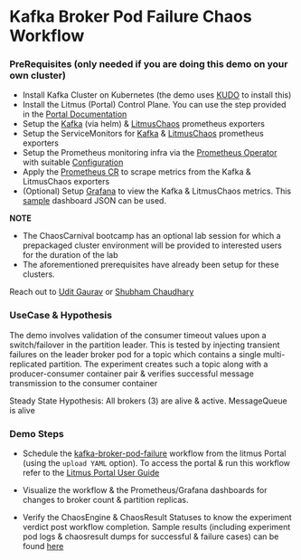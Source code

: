 # Kafka Broker Pod Failure Chaos Workflow 


### PreRequisites (only needed if you are doing this demo on your own cluster) 

- Install Kafka Cluster on Kubernetes (the demo uses [KUDO](https://kudo.dev/docs/runbooks/kafka/install.html#installing-the-operator) to install this)
- Install the Litmus (Portal) Control Plane. You can use the step provided in the [Portal Documentation](https://github.com/litmuschaos/litmus/tree/master/litmus-portal#applying-k8s-manifest)
- Setup the [Kafka](./kafka-exporter-helm) (via helm) & [LitmusChaos](./chaos-exporter) prometheus exporters
- Setup the ServiceMonitors for [Kafka](./service-monitors/kafka-exporter-service-monitor.yaml) & [LitmusChaos](./service-monitors/chaos-exporter-service-monitor.yaml) prometheus exporters
- Setup the Prometheus monitoring infra via the [Prometheus Operator](https://github.com/litmuschaos/litmus/tree/master/monitoring/utils/prometheus/prometheus-operator) with suitable [Configuration](https://github.com/litmuschaos/litmus/tree/master/monitoring/utils/prometheus/prometheus-configuration)
- Apply the [Prometheus CR](./prometheus/prometheus.yaml) to scrape metrics from the Kafka & LitmusChaos exporters
- (Optional) Setup [Grafana](https://github.com/litmuschaos/litmus/tree/master/monitoring/utils/grafana) to view the Kafka & LitmusChaos metrics. This [sample](./grafana/dashboard.json) dashboard JSON can be used.

**NOTE**

- The ChaosCarnival bootcamp has an optional lab session for which a prepackaged cluster environment will be provided to interested users for the duration of the lab
- The aforementioned prerequisites have already been setup for these clusters. 

Reach out to [Udit Gaurav](udit.gaurav@mayadata.io) or [Shubham Chaudhary](shubham.chaudhary@mayadata.io)

### UseCase & Hypothesis 

The demo involves validation of the consumer timeout values upon a switch/failover in the partition leader. This is tested  by injecting transient failures on the leader broker 
pod for a topic which contains a single multi-replicated partition. The experiment creates such a topic along with a producer-consumer container pair & verifies successful message 
transmission to the consumer container

Steady State Hypothesis: All brokers (3) are alive & active. MessageQueue is alive 

### Demo Steps 

- Schedule the [kafka-broker-pod-failure](./chaos-workflow/kafka-wf.yaml) workflow from the litmus Portal (using the `upload YAML` option). To access the portal & run this workflow
refer to the [Litmus Portal User Guide](https://docs.google.com/document/d/1fiN25BrZpvqg0UkBCuqQBE7Mx8BwDGC8ss2j2oXkZNA/edit#)

- Visualize the workflow & the Prometheus/Grafana dashboards for changes to broker count & partition replicas.

- Verify the ChaosEngine & ChaosResult Statuses to know the experiment verdict post workflow completion. Sample results (including experiment pod logs & chaosresult dumps for successful & failure cases) can be found [here](./results)





